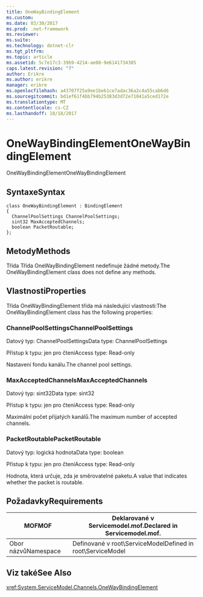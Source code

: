 ```yaml
---
title: OneWayBindingElement
ms.custom: 
ms.date: 03/30/2017
ms.prod: .net-framework
ms.reviewer: 
ms.suite: 
ms.technology: dotnet-clr
ms.tgt_pltfrm: 
ms.topic: article
ms.assetid: 5c7e17c3-39b9-4214-ae08-9e6141734305
caps.latest.revision: "7"
author: Erikre
ms.author: erikre
manager: erikre
ms.openlocfilehash: a43707f25a9ee1beb1ce7adac36a2c4a55cab6d6
ms.sourcegitcommit: bd1ef61f4bb794b25383d3d72e71041a5ced172e
ms.translationtype: MT
ms.contentlocale: cs-CZ
ms.lasthandoff: 10/18/2017
---
```

# <a name="onewaybindingelement"></a><span data-ttu-id="2bd41-102">OneWayBindingElement</span><span class="sxs-lookup"><span data-stu-id="2bd41-102">OneWayBindingElement</span></span>
<span data-ttu-id="2bd41-103">OneWayBindingElement</span><span class="sxs-lookup"><span data-stu-id="2bd41-103">OneWayBindingElement</span></span>  
  
## <a name="syntax"></a><span data-ttu-id="2bd41-104">Syntaxe</span><span class="sxs-lookup"><span data-stu-id="2bd41-104">Syntax</span></span>  
  
```  
class OneWayBindingElement : BindingElement  
{  
  ChannelPoolSettings ChannelPoolSettings;  
  sint32 MaxAcceptedChannels;  
  boolean PacketRoutable;  
};  
```  
  
## <a name="methods"></a><span data-ttu-id="2bd41-105">Metody</span><span class="sxs-lookup"><span data-stu-id="2bd41-105">Methods</span></span>  
 <span data-ttu-id="2bd41-106">Třída Třída OneWayBindingElement nedefinuje žádné metody.</span><span class="sxs-lookup"><span data-stu-id="2bd41-106">The OneWayBindingElement class does not define any methods.</span></span>  
  
## <a name="properties"></a><span data-ttu-id="2bd41-107">Vlastnosti</span><span class="sxs-lookup"><span data-stu-id="2bd41-107">Properties</span></span>  
 <span data-ttu-id="2bd41-108">Třída OneWayBindingElement třída má následující vlastnosti:</span><span class="sxs-lookup"><span data-stu-id="2bd41-108">The OneWayBindingElement class has the following properties:</span></span>  
  
### <a name="channelpoolsettings"></a><span data-ttu-id="2bd41-109">ChannelPoolSettings</span><span class="sxs-lookup"><span data-stu-id="2bd41-109">ChannelPoolSettings</span></span>  
 <span data-ttu-id="2bd41-110">Datový typ: ChannelPoolSettings</span><span class="sxs-lookup"><span data-stu-id="2bd41-110">Data type: ChannelPoolSettings</span></span>  
  
 <span data-ttu-id="2bd41-111">Přístup k typu: jen pro čtení</span><span class="sxs-lookup"><span data-stu-id="2bd41-111">Access type: Read-only</span></span>  
  
 <span data-ttu-id="2bd41-112">Nastavení fondu kanálu.</span><span class="sxs-lookup"><span data-stu-id="2bd41-112">The channel pool settings.</span></span>  
  
### <a name="maxacceptedchannels"></a><span data-ttu-id="2bd41-113">MaxAcceptedChannels</span><span class="sxs-lookup"><span data-stu-id="2bd41-113">MaxAcceptedChannels</span></span>  
 <span data-ttu-id="2bd41-114">Datový typ: sint32</span><span class="sxs-lookup"><span data-stu-id="2bd41-114">Data type: sint32</span></span>  
  
 <span data-ttu-id="2bd41-115">Přístup k typu: jen pro čtení</span><span class="sxs-lookup"><span data-stu-id="2bd41-115">Access type: Read-only</span></span>  
  
 <span data-ttu-id="2bd41-116">Maximální počet přijatých kanálů.</span><span class="sxs-lookup"><span data-stu-id="2bd41-116">The maximum number of accepted channels.</span></span>  
  
### <a name="packetroutable"></a><span data-ttu-id="2bd41-117">PacketRoutable</span><span class="sxs-lookup"><span data-stu-id="2bd41-117">PacketRoutable</span></span>  
 <span data-ttu-id="2bd41-118">Datový typ: logická hodnota</span><span class="sxs-lookup"><span data-stu-id="2bd41-118">Data type: boolean</span></span>  
  
 <span data-ttu-id="2bd41-119">Přístup k typu: jen pro čtení</span><span class="sxs-lookup"><span data-stu-id="2bd41-119">Access type: Read-only</span></span>  
  
 <span data-ttu-id="2bd41-120">Hodnota, která určuje, zda je směrovatelné paketu.</span><span class="sxs-lookup"><span data-stu-id="2bd41-120">A value that indicates whether the packet is routable.</span></span>  
  
## <a name="requirements"></a><span data-ttu-id="2bd41-121">Požadavky</span><span class="sxs-lookup"><span data-stu-id="2bd41-121">Requirements</span></span>  
  
|<span data-ttu-id="2bd41-122">MOF</span><span class="sxs-lookup"><span data-stu-id="2bd41-122">MOF</span></span>|<span data-ttu-id="2bd41-123">Deklarované v Servicemodel.mof.</span><span class="sxs-lookup"><span data-stu-id="2bd41-123">Declared in Servicemodel.mof.</span></span>|  
|---------|-----------------------------------|  
|<span data-ttu-id="2bd41-124">Obor názvů</span><span class="sxs-lookup"><span data-stu-id="2bd41-124">Namespace</span></span>|<span data-ttu-id="2bd41-125">Definované v root\ServiceModel</span><span class="sxs-lookup"><span data-stu-id="2bd41-125">Defined in root\ServiceModel</span></span>|  
  
## <a name="see-also"></a><span data-ttu-id="2bd41-126">Viz také</span><span class="sxs-lookup"><span data-stu-id="2bd41-126">See Also</span></span>  
 <xref:System.ServiceModel.Channels.OneWayBindingElement>
